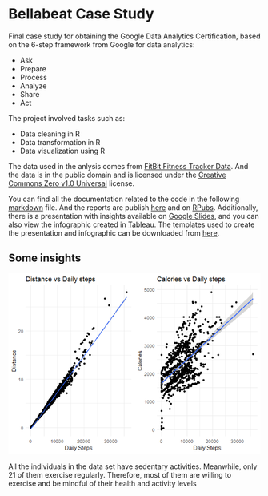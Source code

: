 # Bellabeat Case Study
Final case study for obtaining the Google Data Analytics Certification, based on the 6-step framework from Google for data analytics: 

* Ask 
* Prepare  
* Process 
* Analyze 
* Share
* Act 

The project involved tasks such as: 

* Data cleaning in R
* Data transformation in R
* Data visualization using R

The data used in the anlysis comes from [FitBit Fitness Tracker Data](https://www.kaggle.com/datasets/arashnic/fitbit). And the data is in the public domain and is licensed under the [Creative Commons Zero v1.0 Universal](https://creativecommons.org/publicdomain/zero/1.0/) license.

You can find all the documentation related to the code in the following [markdown](bellabeat_report.Rmd) file. And the reports are publish [here](bellabeat_report.md) and on [RPubs](https://rpubs.com/guinansacaw/1013984). Additionally, there is a presentation with insights available on [Google Slides](https://docs.google.com/presentation/d/1vdcUTCd7qcOvdEWpfPMgyerp5nyOmCfNLvzqaMttIhU/edit?usp=sharing), 
and you can also view the infographic created in [Tableau](https://public.tableau.com/views/bellabeat_16787484688480/Dashboard1?:language=en-US&:display_count=n&:origin=viz_share_link). The templates used to create the presentation and infographic can be downloaded from [here](images).


## Some insights

![Figure 1](https://github.com/guinansacaw/bellabeat_case_study/blob/main/bellabeat_files/figure-gfm/unnamed-chunk-14-1.png)

All the individuals in the data set have sedentary activities. Meanwhile, only 21 of them exercise regularly. Therefore, most of them are willing to exercise and be mindful of their health and activity levels
